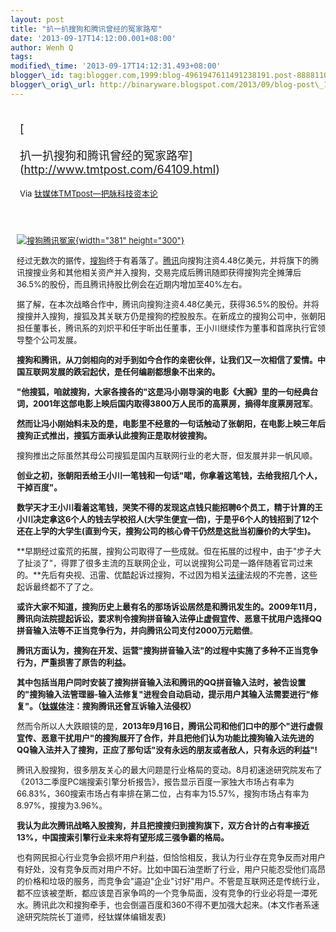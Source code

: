 ```yaml
--- 
layout: post 
title: "扒一扒搜狗和腾讯曾经的冤家路窄" 
date: '2013-09-17T14:12:00.001+08:00' 
author: Wenh Q
tags:
modified\_time: '2013-09-17T14:12:31.493+08:00' 
blogger\_id: tag:blogger.com,1999:blog-4961947611491238191.post-8888110641147549301
blogger\_orig\_url: http://binaryware.blogspot.com/2013/09/blog-post\_1145.html
---
```

<div style="margin: 10px; padding: 5px;">

<div style="font-size: 18px;">

[

扒一扒搜狗和腾讯曾经的冤家路窄](http://www.tmtpost.com/64109.html)

</div>

<div style="font-size: 13px;">

Via [钛媒体TMTpost—把脉科技资本论](http://www.tmtpost.com/)

</div>

</div>

<div style="font-size: 13px; padding: 15px 0 10px 10px;">



[![搜狗腾讯冤家](http://www.tmtpost.com/wp-content/uploads/2013/09/137939594255.jpg "搜狗腾讯"){width="381"
height="300"}](http://www.tmtpost.com/wp-content/uploads/2013/09/137939594255.jpg)



经过无数次的据传，[搜狗](http://www.tmtpost.com/tag/sogou "查看 搜狗 中的全部文章")终于有着落了。[腾讯](http://www.tmtpost.com/tag/%E8%85%BE%E8%AE%AF "查看 腾讯 中的全部文章")向搜狗注资4.48亿美元，并将旗下的腾讯搜搜业务和其他相关资产并入搜狗，交易完成后腾讯随即获得搜狗完全摊薄后36.5%的股份，而且腾讯持股比例会在近期内增加至40%左右。

据了解，在本次战略合作中，腾讯向搜狗注资4.48亿美元，获得36.5%的股份。并将搜搜并入搜狗，搜狐及其关联方仍是搜狗的控股股东。在新成立的搜狗公司中，张朝阳担任董事长，腾讯系的刘炽平和任宇昕出任董事，王小川继续作为董事和首席执行官领导整个公司发展。

**搜狗和腾讯，从刀剑相向的对手到如今合作的亲密伙伴，让我们又一次相信了爱情。中国互联网发展的跌宕起伏，是任何编剧都想象不出来的。**

**"他搜狐，咱就搜狗，大家各搜各的"这是冯小刚导演的电影《大腕》里的一句经典台词，2001年这部电影上映后国内取得3800万人民币的高票房，摘得年度票房冠军**。

**然而让冯小刚始料未及的是，电影里不经意的一句话触动了张朝阳，在电影上映三年后搜狗正式推出，搜狐方面承认此搜狗正是取材彼搜狗。**

搜狗推出之际虽然其母公司搜狐是国内互联网行业的老大哥，但发展并非一帆风顺。

**创业之初，张朝阳丢给王小川一笔钱和一句话"喏，你拿着这笔钱，去给我招几个人，干掉百度"。**

**数学天才王小川看着这笔钱，哭笑不得的发现这点钱只能招聘6个员工，精于计算的王小川决定拿这6个人的钱去学校招人(大学生便宜一倍)，于是乎6个人的钱招到了12个还在上学的大学生(直到今天，搜狗公司的核心骨干仍然是这批当初廉价的大学生)。**

**早期经过蛮荒的拓展，搜狗公司取得了一些成就。但在拓展的过程中，由于"步子大了扯淡了"，得罪了很多主流的互联网企业，可以说搜狗公司是一路伴随着官司过来的。**先后有央视、迅雷、优酷起诉过搜狗，不过因为相关[法律](http://www.tmtpost.com/tag/%E6%B3%95%E5%BE%8B "查看 法律 中的全部文章")法规的不完善，这些起诉最终都不了了之。

**或许大家不知道，搜狗历史上最有名的那场诉讼居然是和腾讯发生的。2009年11月，腾讯向法院提起诉讼，要求判令搜狗拼音输入法停止虚假宣传、恶意干扰用户选择QQ拼音输入法等不正当竞争行为，并向腾讯公司支付2000万元赔偿**。

**腾讯方面认为，搜狗在开发、运营"搜狗拼音输入法"的过程中实施了多种不正当竞争行为，严重损害了原告的利益。**

**其中包括当用户同时安装了搜狗拼音输入法和腾讯的QQ拼音输入法时，被告设置的"搜狗输入法管理器-输入法修复"进程会自动启动，提示用户其输入法需要进行"修复"。（[钛媒体](http://www.tmtpost.com/ "钛媒体")注：搜狗腾讯还曾互诉输入法侵权）**

然而令所以人大跌眼镜的是，**2013年9月16日，腾讯公司和他们口中的那个"进行虚假宣传、恶意干扰用户"的搜狗展开了合作，并且把他们认为功能比搜狗输入法先进的QQ输入法并入了搜狗，正应了那句话"没有永远的朋友或者敌人，只有永远的利益"!**

腾讯入股搜狗，很多朋友关心的最大问题是行业格局的变动。8月初速途研究院发布了《2013二季度PC端搜索引擎分析报告》，报告显示百度一家独大市场占有率为66.83%，360搜索市场占有率排在第二位，占有率为15.57%，搜狗市场占有率为8.97%，搜搜为3.96%。

**我认为此次腾讯战略入股搜狗，并且把搜搜归到搜狗旗下，双方合计的占有率接近13%，中国搜索引擎行业未来将有望形成三强争霸的格局。**

也有网民担心行业竞争会损坏用户利益，但恰恰相反，我认为行业存在竞争反而对用户有好处，没有竞争反而对用户不好。比如中国石油垄断了行业，用户只能忍受他们高昂的价格和垃圾的服务，而竞争会"逼迫"企业"讨好"用户。不管是互联网还是传统行业，都不应该被垄断，都应该是百家争鸣的一个竞争局面，没有竞争的行业必将是一潭死水。腾讯此次和搜狗牵手，也会倒逼百度和360不得不更加强大起来。(本文作者系速途研究院院长丁道师，经钛媒体编辑发表)

</div>
